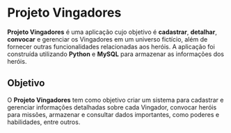 # Projeto Vingadores

**Projeto Vingadores** é uma aplicação cujo objetivo é **cadastrar**, **detalhar**, **convocar** e gerenciar os Vingadores em um universo fictício, além de fornecer outras funcionalidades relacionadas aos heróis. A aplicação foi construída utilizando **Python** e **MySQL** para armazenar as informações dos heróis.

## Objetivo

O **Projeto Vingadores** tem como objetivo criar um sistema para cadastrar e gerenciar informações detalhadas sobre cada Vingador, convocar heróis para missões, armazenar e consultar dados importantes, como poderes e habilidades, entre outros.
